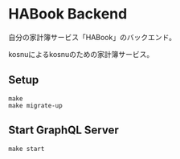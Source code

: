 # HABook Backend
自分の家計簿サービス「HABook」のバックエンド。

kosnuによるkosnuのための家計簿サービス。

## Setup
```shell
make
make migrate-up
```

## Start GraphQL Server
```shell
make start
```
